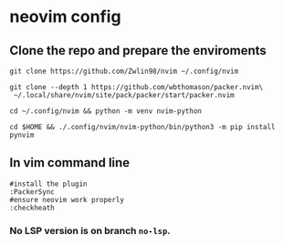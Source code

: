 # neovim config 

## Clone the repo and prepare the enviroments

```shell
git clone https://github.com/Zwlin98/nvim ~/.config/nvim

git clone --depth 1 https://github.com/wbthomason/packer.nvim\
 ~/.local/share/nvim/site/pack/packer/start/packer.nvim
 
cd ~/.config/nvim && python -m venv nvim-python

cd $HOME && ./.config/nvim/nvim-python/bin/python3 -m pip install pynvim
```

## In vim command line

```vim
#install the plugin
:PackerSync
#ensure neovim work properly
:checkheath
```

### No LSP version is on branch `no-lsp`.
